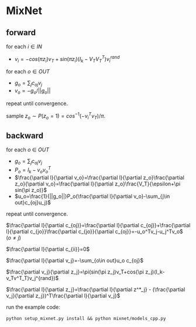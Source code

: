 [//]: # (# satnet-rules)

[//]: # (Explore the rule learning capability of SatNet on CV tasks.)

[//]: # ()
[//]: # (Reconstruction of MNIST images:)

[//]: # ()
[//]: # (<table>)

[//]: # (  <tr>)

[//]: # (    <td>)

[//]: # (      <img src="figures/digit0.png" width="200">)

[//]: # (    </td>)

[//]: # (    <td>)

[//]: # (      <img src="figures/digit1.png" width="200">)

[//]: # (    </td>)

[//]: # (  </tr>)

[//]: # (  <tr>)

[//]: # (    <td>)

[//]: # (      <img src="figures/digit2.png" width="200">)

[//]: # (    </td>)

[//]: # (    <td>)

[//]: # (      <img src="figures/digit3.png" width="200">)

[//]: # (    </td>)

[//]: # (  </tr>)

[//]: # (  <tr>)

[//]: # (    <td>)

[//]: # (      <img src="figures/digit4.png" width="200">)

[//]: # (    </td>)

[//]: # (    <td>)

[//]: # (      <img src="figures/digit5.png" width="200">)

[//]: # (    </td>)

[//]: # (  </tr>)

[//]: # (  <tr>)

[//]: # (    <td>)

[//]: # (      <img src="figures/digit6.png" width="200">)

[//]: # (    </td>)

[//]: # (    <td>)

[//]: # (      <img src="figures/digit7.png" width="200">)

[//]: # (    </td>)

[//]: # (  </tr>)

[//]: # (  <tr>)

[//]: # (    <td>)

[//]: # (      <img src="figures/digit8.png" width="200">)

[//]: # (    </td>)

[//]: # (    <td>)

[//]: # (      <img src="figures/digit9.png" width="200">)

[//]: # (    </td>)

[//]: # (  </tr>)

[//]: # (</table>)

# MixNet

## forward
for each $i\in IN$
-    $v_i=-cos(\pi z_i)v_T+sin(\pi z_i)(I_k-V_TV_T^T)v_i^{rand}$

for each $o\in OUT$
-    $g_o=\sum_j c_{oj}v_j$
-    $v_o=-g_o/||g_o||$

repeat until convergence.

sample $z_o\sim P(z_o=1)=cos^{-1}(-v_i^Tv_T)/\pi$.

## backward
for each $o$ $\in$ $OUT$
-    $g_o=\sum_j c_{oj}v_j$
-    $P_o=I_k-v_ov_o^T$
-    $\frac{\partial l}{\partial v_o}=\frac{\partial l}{\partial z_o}\frac{\partial z_o}{\partial v_o}=\frac{\partial l}{\partial z_o}\frac{V_T}{\epsilon+\pi sin(\pi z_o)}$
-    $u_o=\frac{1}{||g_o||}P_o(\frac{\partial l}{\partial v_o}-\sum_{j\in out}c_{oj}u_j)$

repeat until convergence.

$\frac{\partial l}{\partial c_{oj}}=\frac{\partial l}{\partial c_{oj}}+\frac{\partial l}{\partial c_{jo}}\frac{\partial c_{jo}}{\partial c_{oj}}=-u_o^Tv_j-u_j^Tv_o$  $(o \neq j)$ 

$\frac{\partial l}{\partial c_{ii}}=0$

$\frac{\partial l}{\partial v_j}=-\sum_{o\in out}u_o c_{oj}$

$\frac{\partial v_j}{\partial z_j}=\pi(sin(\pi z_j)v_T+cos(\pi z_j)(I_k-v_Tv^T_T)v_j^{rand})$

$\frac{\partial l}{\partial z_j}=\frac{\partial l}{\partial z^*_j} - (\frac{\partial v_j}{\partial z_j})^T\frac{\partial l}{\partial v_j}$

run the example code:
```
python setup_mixnet.py install && python mixnet/models_cpp.py
```

